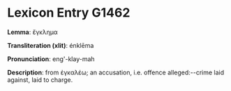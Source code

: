 # Lexicon Entry G1462

**Lemma**: ἔγκλημα

**Transliteration (xlit)**: énklēma

**Pronunciation**: eng'-klay-mah

**Description**:
from ἐγκαλέω; an accusation, i.e. offence alleged:--crime laid against, laid to charge.
